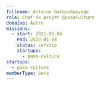 ```yaml
---
fullname: Antoine GateauSauvage
role: Chef de projet @passCulture
domaine: Autre
missions:
  - start: 2021-01-04
    end: 2026-01-04
    status: service
    startups:
      - pass-culture
startups:
  - pass-culture
memberType: beta
---
```

